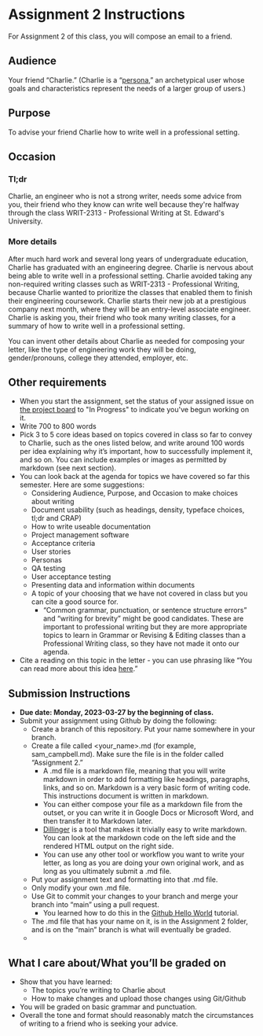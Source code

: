 # Assignment 2 Instructions
For Assignment 2 of this class, you will compose an email to a friend.
## Audience
Your friend “Charlie.” (Charlie is a “[persona](https://xd.adobe.com/ideas/process/user-research/putting-personas-to-work-in-ux-design/#content),” an archetypical user whose goals and characteristics represent the needs of a larger group of users.)
## Purpose
To advise your friend Charlie how to write well in a professional setting.
## Occasion
### Tl;dr
Charlie, an engineer who is not a strong writer, needs some advice from you, their friend who they know can write well because they're halfway through the class WRIT-2313 - Professional Writing at St. Edward's University. 
### More details
After much hard work and several long years of undergraduate education, Charlie has graduated with an engineering degree. Charlie is nervous about being able to write well in a professional setting.  Charlie avoided taking any non-required writing classes such as WRIT-2313 - Professional Writing, because Charlie wanted to prioritize the classes that enabled them to finish their engineering coursework. Charlie starts their new job at a prestigious company next month, where they will be an entry-level associate engineer. Charlie is asking you, their friend who took many writing classes, for a summary of how to write well in a professional setting.

You can invent other details about Charlie as needed for composing your letter, like the type of engineering work they will be doing, gender/pronouns, college they attended, employer, etc.
## Other requirements
- When you start the assignment, set the status of your assigned issue on [the project board](https://github.com/users/samuelwcampbell/projects/2) to "In Progress" to indicate you've begun working on it.
- Write 700 to 800 words
- Pick 3 to 5 core ideas based on topics covered in class so far to convey to Charlie, such as the ones listed below, and write around 100 words per idea explaining why it’s important, how to successfully implement it, and so on. You can include examples or images as permitted by markdown (see next section).
- You can look back at the agenda for topics we have covered so far this semester. Here are some suggestions:
    - Considering Audience, Purpose, and Occasion to make choices about writing
    - Document usability (such as headings, density, typeface choices, tl;dr and CRAP)
    - How to write useable documentation
    - Project management software
    - Acceptance criteria
    - User stories
    - Personas
    - QA testing
    - User acceptance testing
    - Presenting data and information within documents
    - A topic of your choosing that we have not covered in class but you can cite a good source for.
        - “Common grammar, punctuation, or sentence structure errors” and “writing for brevity” might be good candidates. These are important to professional writing but they are more appropriate topics to learn in Grammar or Revising & Editing classes than a Professional Writing class, so they have not made it onto our agenda.
- Cite a reading on this topic in the letter - you can use phrasing like “You can read more about this idea [here](google.com).”
## Submission Instructions
- **Due date: Monday, 2023-03-27 by the beginning of class.**
- Submit your assignment using Github by doing the following:
    - Create a branch of this repository. Put your name somewhere in your branch.
    - Create a file called <your_name>.md (for example, sam_campbell.md). Make sure the file is in the folder called “Assignment 2.”
        - A .md file is a markdown file, meaning that you will write markdown in order to add formatting like headings, paragraphs, links, and so on. Markdown is a very basic form of writing code. This instructions document is written in markdown.
        - You can either compose your file as a markdown file from the outset, or you can write it in Google Docs or Microsoft Word, and then transfer it to Markdown later.
        - [Dillinger](https://dillinger.io/) is a tool that makes it trivially easy to write markdown. You can look at the markdown code on the left side and the rendered HTML output on the right side.
        - You can use any other tool or workflow you want to write your letter, as long as you are doing your own original work, and as long as you ultimately submit a .md file.
    - Put your assignment text and formatting into that .md file.
    - Only modify your own .md file.
    - Use Git to commit your changes to your branch and merge your branch into “main” using a pull request.
        - You learned how to do this in the [Github Hello World](https://docs.github.com/en/get-started/quickstart/hello-world) tutorial.
    - The .md file that has your name on it, is in the Assignment 2 folder, and is on the “main” branch is what will eventually be graded.
    - 
## What I care about/What you’ll be graded on
- Show that you have learned:
    - The topics you’re writing to Charlie about
    - How to make changes and upload those changes using Git/Github
- You will be graded on basic grammar and punctuation.
- Overall the tone and format should reasonably match the circumstances of writing to a friend who is seeking your advice.
